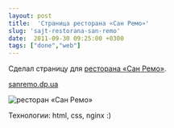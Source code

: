 ```yaml
---
layout: post
title:  'Страница ресторана «Сан Ремо»'
slug: 'sajt-restorana-san-remo'
date:  2011-09-30 09:25:00 +0300
tags: ["done","web"]
---
```


Сделал страницу для [ресторана «Сан Ремо»](http://sanremo.dp.ua/).

[sanremo.dp.ua](http://sanremo.dp.ua/)

![ресторан «Сан Ремо»](http://dl.dropbox.com/u/567440/blogs/sanremo.jpg)

Технологии: html, css, nginx :)

